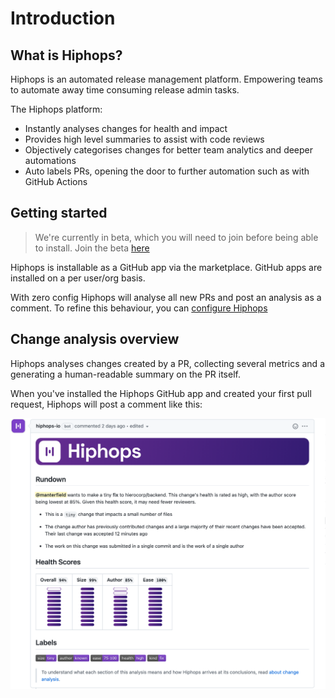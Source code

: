 # Introduction

## What is Hiphops?

Hiphops is an automated release management platform. Empowering teams to automate away time consuming release admin tasks.

The Hiphops platform:

- Instantly analyses changes for health and impact
- Provides high level summaries to assist with code reviews
- Objectively categorises changes for better team analytics and deeper automations
- Auto labels PRs, opening the door to further automation such as with GitHub Actions

## Getting started

> We're currently in beta, which you will need to join before being able to install. Join the beta [here](https://hiphops.io)

Hiphops is installable as a GitHub app via the marketplace. GitHub apps are installed on a per user/org basis.

With zero config Hiphops will analyse all new PRs and post an analysis as a comment.
To refine this behaviour, you can [configure Hiphops](config.md)

## Change analysis overview

Hiphops analyses changes created by a PR, collecting several metrics and a generating a human-readable summary on the PR itself.

When you've installed the Hiphops GitHub app and created your first pull request, Hiphops will post a comment like this:

![Hiphops PR comment](_media/pr-comment.png ':size=80%')
